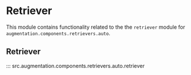 # Retriever

This module contains functionality related to the the `retriever` module for `augmentation.components.retrievers.auto`.

## Retriever

::: src.augmentation.components.retrievers.auto.retriever

